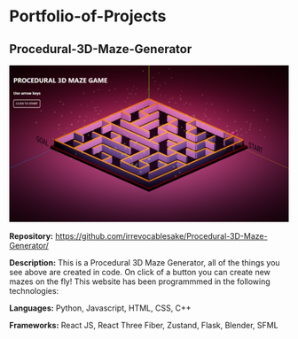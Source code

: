 # Portfolio-of-Projects

## Procedural-3D-Maze-Generator

![main_image](https://github.com/irrevocablesake/Procedural-3D-Maze-Generator/blob/main/images/final_render.png)

**Repository:** https://github.com/irrevocablesake/Procedural-3D-Maze-Generator/

**Description:** This is a Procedural 3D Maze Generator, all of the things you see above are created in code. On click of a button you can create new mazes on the fly! This website has been programmmed in the following technologies:

**Languages:** Python, Javascript, HTML, CSS, C++

**Frameworks:** React JS, React Three Fiber, Zustand, Flask, Blender, SFML
